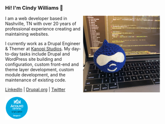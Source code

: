 ### Hi! I'm Cindy Williams 👋

<img src="https://github.com/cindytwilliams/cindytwilliams/blob/master/drupal-drop.jpg" width="250" align="right">I am a web developer based in Nashville, TN with over 20 years of professional experience creating and maintaining websites.

I currently work as a Drupal Engineer & Themer at [Kanopi Studios](https://kanopi.com). My day-to-day tasks include Drupal and WordPress site building and configuration, custom front-end and theme layer development, custom module development, and the maintenance of existing code.

[LinkedIn](https://www.linkedin.com/in/cindytwilliams) | [Drupal.org](https://www.drupal.org/u/cindytwilliams) | [Twitter](https://twitter.com/cindytwilliams)

<img src="https://github.com/cindytwilliams/cindytwilliams/blob/master/acquia-certified-developer-drupal-8.png" width="75">
